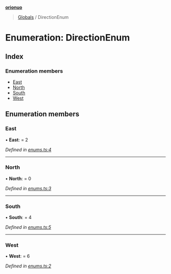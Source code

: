**[orionuo](../README.md)**

> [Globals](../globals.md) / DirectionEnum

# Enumeration: DirectionEnum

## Index

### Enumeration members

* [East](directionenum.md#east)
* [North](directionenum.md#north)
* [South](directionenum.md#south)
* [West](directionenum.md#west)

## Enumeration members

### East

•  **East**:  = 2

*Defined in [enums.ts:4](https://github.com/msviha/orionuo/blob/597f2ef/src/enums.ts#L4)*

___

### North

•  **North**:  = 0

*Defined in [enums.ts:3](https://github.com/msviha/orionuo/blob/597f2ef/src/enums.ts#L3)*

___

### South

•  **South**:  = 4

*Defined in [enums.ts:5](https://github.com/msviha/orionuo/blob/597f2ef/src/enums.ts#L5)*

___

### West

•  **West**:  = 6

*Defined in [enums.ts:2](https://github.com/msviha/orionuo/blob/597f2ef/src/enums.ts#L2)*
